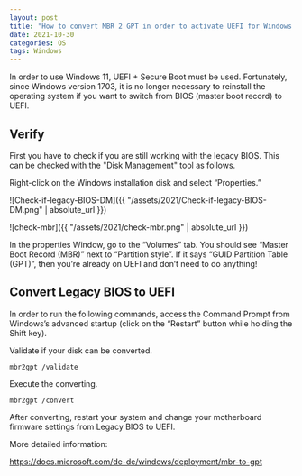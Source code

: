 ```yaml
---
layout: post
title: "How to convert MBR 2 GPT in order to activate UEFI for Windows 11"
date: 2021-10-30
categories: OS
tags: Windows
---
```

In order to use Windows 11, UEFI + Secure Boot must be used. Fortunately, since Windows version 1703, it is no longer necessary to reinstall the operating system if you want to switch from BIOS (master boot record) to UEFI.

## Verify
First you have to check if you are still working with the legacy BIOS. This can be checked with the "Disk Management" tool as follows.

Right-click on the Windows installation disk and select “Properties.”

![Check-if-legacy-BIOS-DM]({{ "/assets/2021/Check-if-legacy-BIOS-DM.png" | absolute_url }})

![check-mbr]({{ "/assets/2021/check-mbr.png" | absolute_url }})

In the properties Window, go to the “Volumes” tab. You should see “Master Boot Record (MBR)” next to “Partition style”.
If it says “GUID Partition Table (GPT)”, then you’re already on UEFI and don’t need to do anything!

## Convert Legacy BIOS to UEFI

In order to run the following commands, access the Command Prompt from Windows’s advanced startup (click on the “Restart” button while holding the Shift key).

Validate if your disk can be converted.

```
mbr2gpt /validate
```

Execute the converting.

```
mbr2gpt /convert
```

After converting, restart your system and change your motherboard firmware settings from Legacy BIOS to UEFI.

More detailed information:

https://docs.microsoft.com/de-de/windows/deployment/mbr-to-gpt
